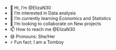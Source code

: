 - 👋 Hi, I’m @ElizaN30
- 👀 I’m interested in Data analysis
- 🌱 I’m currently learning Economics and Statistics
- 💞️ I’m looking to collaborate on New projects
- 📫 How to reach me @ElizaN30
- 😄 Pronouns: She/Her
- ⚡ Fun fact: I am a Tomboy

<!---
ElizaN30/ElizaN30 is a ✨ special ✨ repository because its `README.md` (this file) appears on your GitHub profile.
You can click the Preview link to take a look at your changes.
--->
